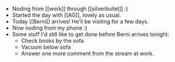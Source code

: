 - Noding from [[work]] through [[silverbullet]] :)
- Started the day with [[AG]], lovely as usual.
- Today [[Berni]] arrives! He'll be visiting for a few days.
- Now noding from my phone :)
- Some stuff I'd still like to get done before Berni arrives tonight:
  -  Check books by the sofa
  -  Vacuum below sofa
  -  Answer one more comment from the stream at work.
